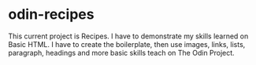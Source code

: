 # odin-recipes
This current project is Recipes. I have to demonstrate my skills learned on Basic HTML. I have to create the boilerplate, then use images, links, lists, paragraph, headings and more basic skills teach on The Odin Project.